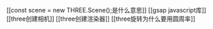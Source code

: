 [[const scene = new THREE.Scene();是什么意思]]
[[gsap javascript库]]
[[three创建相机]]
[[three创建渲染器]]
[[three旋转为什么要用圆周率]]